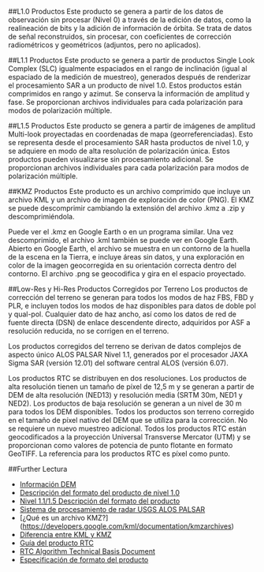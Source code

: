 ##L1.0 Productos
Este producto se genera a partir de los datos de observación sin procesar (Nivel 0) a través de la edición de datos, como la realineación de bits y la adición de información de órbita. Se trata de datos de señal reconstruidos, sin procesar, con coeficientes de corrección radiométricos y geométricos (adjuntos, pero no aplicados).

##L1.1 Productos
Este producto se genera a partir de productos Single Look Complex (SLC) igualmente espaciados en el rango de inclinación (igual al espaciado de la medición de muestreo), generados después de renderizar el procesamiento SAR a un producto de nivel 1.0. Estos productos están comprimidos en rango y azimut. Se conserva la información de amplitud y fase. Se proporcionan archivos individuales para cada polarización para modos de polarización múltiple.

##L1.5 Productos
Este producto se genera a partir de imágenes de amplitud Multi-look proyectadas en coordenadas de mapa (georreferenciadas). Esto se representa desde el procesamiento SAR hasta productos de nivel 1.0, y se adquiere en modo de alta resolución de polarización única. Estos productos pueden visualizarse sin procesamiento adicional. Se proporcionan archivos individuales para cada polarización para modos de polarización múltiple.

##KMZ Productos
Este producto es un archivo comprimido que incluye un archivo KML y un archivo de imagen de exploración de color (PNG). El KMZ se puede descomprimir cambiando la extensión del archivo .kmz a .zip y descomprimiéndola.

Puede ver el .kmz en Google Earth o en un programa similar. Una vez descomprimido, el archivo .kml también se puede ver en Google Earth. Abierto en Google Earth, el archivo se muestra en un contorno de la huella de la escena en la Tierra, e incluye áreas sin datos, y una exploración en color de la imagen geocorregida en su orientación correcta dentro del contorno. El archivo .png se geocodifica y gira en el espacio proyectado.

##Low-Res y Hi-Res Productos Corregidos por Terreno
Los productos de corrección del terreno se generan para todos los modos de haz FBS, FBD y PLR, e incluyen todos los modos de haz disponibles para datos de doble pol y qual-pol. Cualquier dato de haz ancho, así como los datos de red de fuente directa (DSN) de enlace descendente directo, adquiridos por ASF a resolución reducida, no se corrigen en el terreno.

Los productos corregidos del terreno se derivan de datos complejos de aspecto único ALOS PALSAR Nivel 1.1, generados por el procesador JAXA Sigma SAR (versión 12.01) del software central ALOS (versión 6.07).

Los productos RTC se distribuyen en dos resoluciones. Los productos de alta resolución tienen un tamaño de píxel de 12,5 m y se generan a partir de DEM de alta resolución (NED13) y resolución media (SRTM 30m, NED1 y NED2). Los productos de baja resolución se generan a un nivel de 30 m para todos los DEM disponibles. Todos los productos son terreno corregido en el tamaño de píxel nativo del DEM que se utiliza para la corrección. No se requiere un nuevo muestreo adicional. Todos los productos RTC están geocodificados a la proyección Universal Transverse Mercator (UTM) y se proporcionan como valores de potencia de punto flotante en formato GeoTIFF. La referencia para los productos RTC es píxel como punto.

##Further Lectura
- [Información DEM](https://asf.alaska.edu/information/palsar-rtc-dem-information/)
- [Descripción del formato del producto de nivel 1.0](http://www.ga.gov.au/__data/assets/pdf_file/0019/11719/GA10287.pdf)
- [Nivel 1.1/1.5 Descripción del formato del producto](https://www.eorc.jaxa.jp/ALOS/en/doc/fdata/PALSAR_x_Format_EL.pdf)
- [Sistema de procesamiento de radar USGS ALOS PALSAR](https://www.usgs.gov/centers/eros/science/usgs-eros-archive-radar-alos-palsar-radar-processing-system?qt-science_center_objects=0#qt-science_center_objects)
- [¿Qué es un archivo KMZ?] (https://developers.google.com/kml/documentation/kmzarchives)
- [Diferencia entre KML y KMZ](https://whyisdifference.com/technology/software-technology/difference-between-kml-and-kmz.html)
- [Guía del producto RTC](https://asf.alaska.edu/wp-content/uploads/2019/03/rtc_product_guide_v1.2.pdf)
- [RTC Algorithm Technical Basis Document](https://asf.alaska.edu/wp-content/uploads/2019/03/rtc_atbd_v1.2_final.pdf)
- [Especificación de formato del producto](https://asf.alaska.edu/wp-content/uploads/2019/03/rtc_product_specification_v1.1.pdf)





